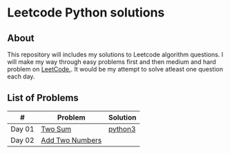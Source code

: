 # Leetcode Python solutions

## About

This repository will includes my solutions to Leetcode algorithm questions. I will make my way through easy problems first and then medium and hard problem on [LeetCode.](https://leetcode.com/). It would be my attempt to solve atleast one question each day.


## List of Problems

| #    | Problem                                                                                                                                                         | Solution                                                                               |
| ---- | --------------------------------------------------------------------------------------------------------------------------------------------------------------- | -------------------------------------------------------------------------------------- |
| Day 01   | [Two Sum](https://leetcode.com/problems/two-sum/)                                                                                                               | [python3](https://github.com/cnkyrpsgl/leetcode/blob/master/solutions/1.py)            |
| Day 02    | [Add Two Numbers](https://leetcode.com/problems/add-two-numbers)                                                    